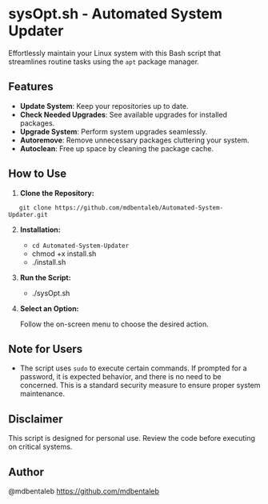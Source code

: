 # sysOpt.sh - Automated System Updater

Effortlessly maintain your Linux system with this Bash script that streamlines routine tasks using the `apt` package manager.

## Features

- **Update System**: Keep your repositories up to date.
- **Check Needed Upgrades**: See available upgrades for installed packages.
- **Upgrade System**: Perform system upgrades seamlessly.
- **Autoremove**: Remove unnecessary packages cluttering your system.
- **Autoclean**: Free up space by cleaning the package cache.

## How to Use

1. **Clone the Repository:**

```
   git clone https://github.com/mdbentaleb/Automated-System-Updater.git
```

2. **Installation:**

   - ```cd Automated-System-Updater```
   - chmod +x install.sh
   - ./install.sh

3. **Run the Script:**

   - ./sysOpt.sh

4. **Select an Option:**

   Follow the on-screen menu to choose the desired action.

## Note for Users

- The script uses `sudo` to execute certain commands. If prompted for a password, it is expected behavior, and there is no need to be concerned. This is a standard security measure to ensure proper system maintenance.


## Disclaimer

This script is designed for personal use. Review the code before executing on critical systems.


## Author

@mdbentaleb
https://github.com/mdbentaleb
